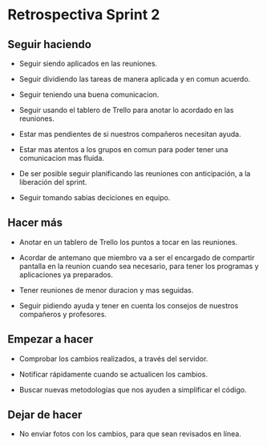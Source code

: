 # Retrospectiva Sprint 2

## Seguir haciendo

* Seguir siendo aplicados en las reuniones.

* Seguir dividiendo las tareas de manera aplicada y en comun acuerdo.

* Seguir teniendo una buena comunicacion.

* Seguir usando el tablero de Trello para anotar lo acordado en las reuniones.

* Estar mas pendientes de si nuestros compañeros necesitan ayuda.

* Estar mas atentos a los grupos en comun para poder tener una comunicacion mas fluida.

* De ser posible seguir planificando las reuniones con anticipación, a la liberación del sprint.

* Seguir tomando sabias deciciones en equipo.

## Hacer más

* Anotar en un tablero de Trello los puntos a tocar en las reuniones.

* Acordar de antemano que miembro va a ser el encargado de compartir pantalla en la reunion cuando sea necesario, para tener los programas y aplicaciones ya preparados.

* Tener reuniones de menor duracion y mas seguidas.

* Seguir pidiendo ayuda y tener en cuenta los consejos de nuestros compañeros y profesores.

## Empezar a hacer

* Comprobar los cambios realizados, a través del servidor.

* Notificar rápidamente cuando se actualicen los cambios.

* Buscar nuevas metodologías que nos ayuden a simplificar el código.

## Dejar de hacer

* No enviar fotos con los cambios, para que sean revisados en línea.